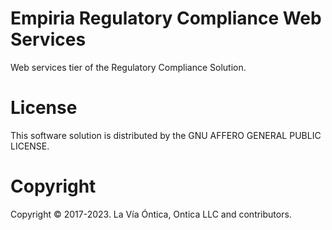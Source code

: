 ﻿# Empiria Regulatory Compliance Web Services

Web services tier of the Regulatory Compliance Solution.

# License

This software solution is distributed by the GNU AFFERO GENERAL PUBLIC LICENSE.

# Copyright

Copyright © 2017-2023. La Vía Óntica, Ontica LLC and contributors.
